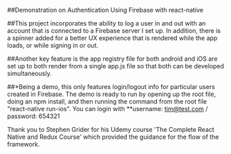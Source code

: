##Demonstration on Authentication Using Firebase with react-native

##This project incorporates the ability to log a user in and out with an account that is connected to a Firebase server I set up. In addition, there is a spinner added for a better UX experience that is rendered while the app loads, or while signing in or out.

##Another key feature is the app registry file for both android and iOS are set up to both render from a single app.js file so that both can be developed simultaneously.

##*Being a demo, this only features login/logout info for particular users created in Firebase. The demo is ready to run by opening up the root file, doing an npm install, and then running the command from the root file "react-native run-ios". You can login with **username: tim@test.com / password: 654321

Thank you to Stephen Grider for his Udemy course 'The Complete React Native and Redux Course'
which provided the guidance for the flow of the framework.
